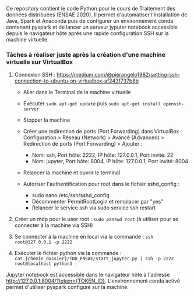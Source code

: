 Ce repository contient le code Python pour le cours de Traitement des données distribuées (ENSAE 2020). Il permet d'automatiser l'installation de Java, Spark et Anaconda puis de configurer un environnement conda contenant pyspark et de lancer un serveur jyputer notebook accessible depuis le navigateur hôte après une rapide configuration SSH sur la machine virtuelle.

### Tâches à réaliser juste après la création d'une machine virtuelle sur VirtualBox


1) Connexion SSH : https://medium.com/@pierangelo1982/setting-ssh-connection-to-ubuntu-on-virtualbox-af243f737b8b

    - Aller dans le Terminal de la machine virtuelle

    - Exécuter `sudo apt-get update` puis `sudo apt-get install openssh-server`

    - Stopper la machine

    - Créer une redirection de ports (Port Forwarding) dans VirtualBox :
      Configuration > Réseau (Network) > Avancé (Advanced) > Redirection de ports (Port Forwarding) > Ajouter :
        - Nom: ssh, Port hôte: 2222, IP hôte: 127.0.0.1, Port invité: 22
        - Nom: jupyter, Port hôte: 8004, IP hôte: 127.0.0.1, Port invité: 8004

     - Relancer la machine et ouvrir le terminal

    - Autoriser l'authentification pour root dans le fichier sshd_config :
        - sudo nano /etc/ssh/sshd_config
        - Décommenter PermitRootLogin et remplacer par "yes"
        - Relancer le service ssh via sudo service ssh restart

2) Créer un mdp pour le user root : `sudo passwd root` (à utiliser pour se connecter à la machine via SSH)

3) Se connecter à la machine en local via la commande : `ssh root@127.0.0.1 -p 2222`

4) Exécuter le fichier python via la commande :  
    `cat {chemin_dossier}/TDD_ENSAE/start_jupyter.py | ssh -p 2222 root@localhost python3 -`
    
 Jupyter notebook est accessible dans le navigateur hôte à l'adresse http://127.0.0.1:8004/?token={TOKEN_ID}. L'environnement conda activé permet d'utiliser pyspark configuré sur la machine. 
